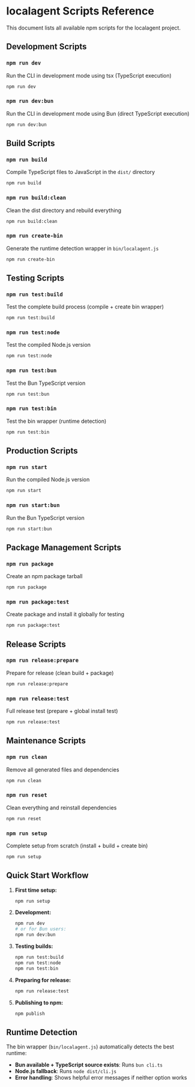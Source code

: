 # localagent Scripts Reference

This document lists all available npm scripts for the localagent project.

## Development Scripts

### `npm run dev`
Run the CLI in development mode using tsx (TypeScript execution)
```bash
npm run dev
```

### `npm run dev:bun`
Run the CLI in development mode using Bun (direct TypeScript execution)
```bash
npm run dev:bun
```

## Build Scripts

### `npm run build`
Compile TypeScript files to JavaScript in the `dist/` directory
```bash
npm run build
```

### `npm run build:clean`
Clean the dist directory and rebuild everything
```bash
npm run build:clean
```

### `npm run create-bin`
Generate the runtime detection wrapper in `bin/localagent.js`
```bash
npm run create-bin
```

## Testing Scripts

### `npm run test:build`
Test the complete build process (compile + create bin wrapper)
```bash
npm run test:build
```

### `npm run test:node`
Test the compiled Node.js version
```bash
npm run test:node
```

### `npm run test:bun`
Test the Bun TypeScript version
```bash
npm run test:bun
```

### `npm run test:bin`
Test the bin wrapper (runtime detection)
```bash
npm run test:bin
```

## Production Scripts

### `npm run start`
Run the compiled Node.js version
```bash
npm run start
```

### `npm run start:bun`
Run the Bun TypeScript version
```bash
npm run start:bun
```

## Package Management Scripts

### `npm run package`
Create an npm package tarball
```bash
npm run package
```

### `npm run package:test`
Create package and install it globally for testing
```bash
npm run package:test
```

## Release Scripts

### `npm run release:prepare`
Prepare for release (clean build + package)
```bash
npm run release:prepare
```

### `npm run release:test`
Full release test (prepare + global install test)
```bash
npm run release:test
```

## Maintenance Scripts

### `npm run clean`
Remove all generated files and dependencies
```bash
npm run clean
```

### `npm run reset`
Clean everything and reinstall dependencies
```bash
npm run reset
```

### `npm run setup`
Complete setup from scratch (install + build + create bin)
```bash
npm run setup
```

## Quick Start Workflow

1. **First time setup:**
   ```bash
   npm run setup
   ```

2. **Development:**
   ```bash
   npm run dev
   # or for Bun users:
   npm run dev:bun
   ```

3. **Testing builds:**
   ```bash
   npm run test:build
   npm run test:node
   npm run test:bin
   ```

4. **Preparing for release:**
   ```bash
   npm run release:test
   ```

5. **Publishing to npm:**
   ```bash
   npm publish
   ```

## Runtime Detection

The bin wrapper (`bin/localagent.js`) automatically detects the best runtime:
- **Bun available + TypeScript source exists**: Runs `bun cli.ts`
- **Node.js fallback**: Runs `node dist/cli.js`
- **Error handling**: Shows helpful error messages if neither option works